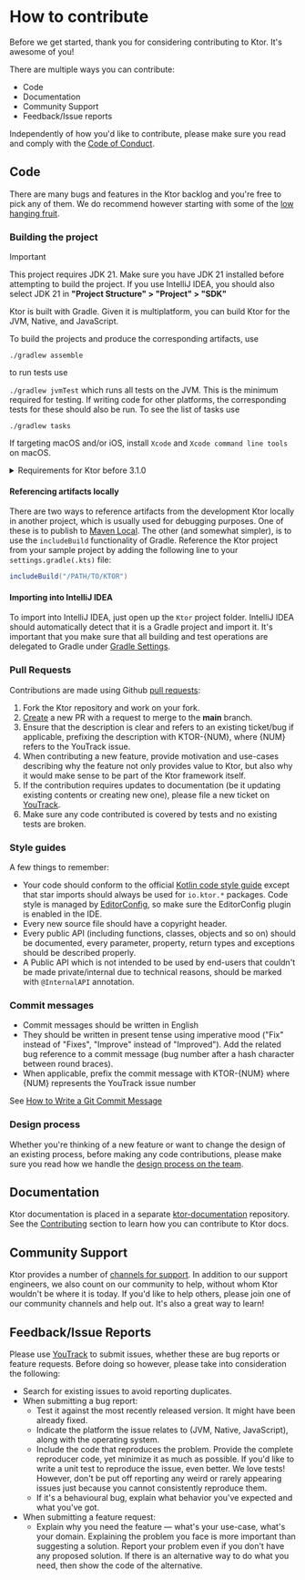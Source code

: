 # How to contribute

Before we get started, thank you for considering contributing to Ktor. It's awesome of you!

There are multiple ways you can contribute:

* Code
* Documentation
* Community Support
* Feedback/Issue reports

Independently of how you'd like to contribute, please make sure you read and comply with the [Code of Conduct](CODE_OF_CONDUCT.md).

## Code

There are many bugs and features in the Ktor backlog and you're free to pick any of them. We do recommend however starting
with some of the [low hanging fruit](https://youtrack.jetbrains.com/issues?q=%23Ktor%20%20%20%23%7BUp%20For%20Grabs%7D%20%20%23Unresolved%20).

### Building the project

> [!IMPORTANT]
> This project requires JDK 21.
> Make sure you have JDK 21 installed before attempting to build the project.
> If you use IntelliJ IDEA, you should also select JDK 21 in **"Project Structure" > "Project" > "SDK"**

Ktor is built with Gradle. Given it is multiplatform, you can build Ktor for the JVM, Native, and JavaScript.

To build the projects and produce the corresponding artifacts, use

`./gradlew assemble`

to run tests use

`./gradlew jvmTest` which runs all tests on the JVM. This is the minimum required for testing. If writing code
for other platforms, the corresponding tests for these should also be run. To see the list of tasks use

`./gradlew tasks`

If targeting macOS and/or iOS, install `Xcode` and `Xcode command line tools` on macOS.

<details>
<summary>Requirements for Ktor before 3.1.0</summary>

For versions of Ktor before 3.1.0 to build correctly,
a series of additional libraries/tools need to be installed, based on the operating
system you use for development:

**Linux**

Run the following commands to install `libcurl` and `libncurses`:

```bash
sudo apt update
sudo apt install libcurl4-openssl-dev libncurses-dev
```

**macOS** 

The easiest way to install `libcurl` and `libncurses` on macOS is to use [Homebrew](https://brew.sh).
Run the following commands:

```bash
brew install curl ncurses
```

**Windows**

For development on Windows, it is recommended to use [Cygwin](http://cygwin.com/) which will provide the necessary
libraries such as `libncurses`.

</details>

#### Referencing artifacts locally

There are two ways to reference artifacts from the development Ktor locally in another project, which is usually
used for debugging purposes. One of these is to publish to [Maven Local](https://docs.gradle.org/current/userguide/publishing_maven.html). The other
(and somewhat simpler), is to use the `includeBuild` functionality of Gradle. Reference the Ktor project from your sample project
by adding the following line to your `settings.gradle(.kts)` file:

```groovy
includeBuild("/PATH/TO/KTOR")
```

#### Importing into IntelliJ IDEA

To import into IntelliJ IDEA, just open up the `Ktor` project folder. IntelliJ IDEA should automatically detect
that it is a Gradle project and import it. It's important that you make sure that all building and test operations
are delegated to Gradle under [Gradle Settings](https://www.jetbrains.com/help/idea/gradle-settings.html).

### Pull Requests

Contributions are made using Github [pull requests](https://help.github.com/en/articles/about-pull-requests):

1. Fork the Ktor repository and work on your fork.
2. [Create](https://github.com/ktorio/ktor/compare) a new PR with a request to merge to the **main** branch.
3. Ensure that the description is clear and refers to an existing ticket/bug if applicable, prefixing the description with
   KTOR-{NUM}, where {NUM} refers to the YouTrack issue.
4. When contributing a new feature, provide motivation and use-cases describing why
   the feature not only provides value to Ktor, but also why it would make sense to be part of the Ktor framework itself.
5. If the contribution requires updates to documentation (be it updating existing contents or creating new one), please
   file a new ticket on [YouTrack](https://youtrack.jetbrains.com/issues/KTOR).
6. Make sure any code contributed is covered by tests and no existing tests are broken.

### Style guides

A few things to remember:

* Your code should conform to
  the official [Kotlin code style guide](https://kotlinlang.org/docs/reference/coding-conventions.html)
  except that star imports should always be used for `io.ktor.*` packages.
  Code style is managed by [EditorConfig](https://www.jetbrains.com/help/idea/editorconfig.html),
  so make sure the EditorConfig plugin is enabled in the IDE.
* Every new source file should have a copyright header.
* Every public API (including functions, classes, objects and so on) should be documented,
  every parameter, property, return types and exceptions should be described properly.
* A Public API which is not intended to be used by end-users that couldn't be made private/internal due to technical
  reasons,
  should be marked with `@InternalAPI` annotation.

### Commit messages

* Commit messages should be written in English
* They should be written in present tense using imperative mood ("Fix" instead of "Fixes", "Improve" instead of "Improved").
  Add the related bug reference to a commit message (bug number after a hash character between round braces).
* When applicable, prefix the commit message with KTOR-{NUM} where {NUM} represents the YouTrack issue number

See [How to Write a Git Commit Message](https://chris.beams.io/posts/git-commit/)

### Design process

Whether you're thinking of a new feature or want to change the design of an existing process, before making any
code contributions, please make sure you read how we handle the [design process on the team](https://blog.jetbrains.com/ktor/2020/09/24/ktor-design-process/).

## Documentation

Ktor documentation is placed in a separate [ktor-documentation](https://github.com/ktorio/ktor-documentation) repository. See the [Contributing](https://github.com/ktorio/ktor-documentation#contributing) section to learn how you can contribute to Ktor docs.

## Community Support

Ktor provides a number of [channels for support](https://ktor.io/support). In addition to our support engineers, we also count
on our community to help, without whom Ktor wouldn't be where it is today. If you'd like to help others, please join one of our community
channels and help out. It's also a great way to learn!

## Feedback/Issue Reports

Please use [YouTrack](https://youtrack.jetbrains.com/issues/KTOR) to submit issues, whether these are
bug reports or feature requests. Before doing so however, please take into consideration the following:

* Search for existing issues to avoid reporting duplicates.
* When submitting a bug report:
    * Test it against the most recently released version. It might have been already fixed.
    * Indicate the platform the issue relates to (JVM, Native, JavaScript), along with the operating system.
    * Include the code that reproduces the problem. Provide the complete reproducer code, yet minimize it as much as possible.
      If you'd like to write a unit test to reproduce the issue, even better. We love tests! However, don't be put off reporting any weird or rarely appearing issues just because you cannot consistently
      reproduce them.
    * If it's a behavioural bug, explain what behavior you've expected and what you've got.
* When submitting a feature request:
    * Explain why you need the feature &mdash; what's your use-case, what's your domain. Explaining the problem you face is more important than suggesting a solution.
      Report your problem even if you don't have any proposed solution. If there is an alternative way to do what you need, then show the code of the alternative.
      

